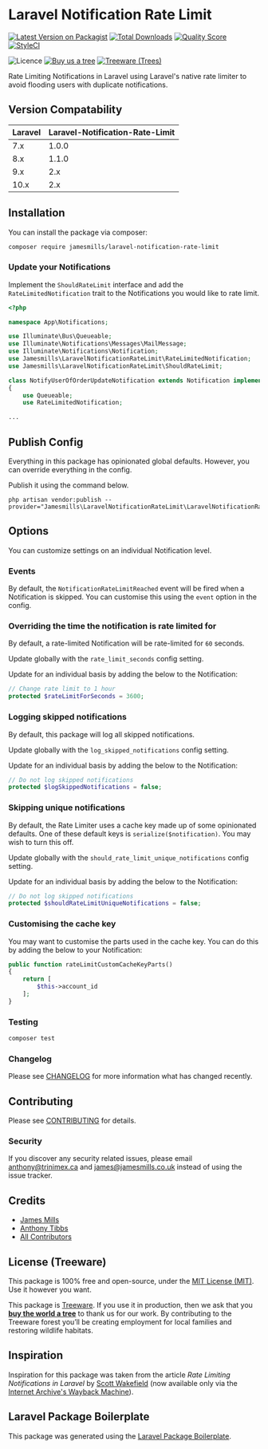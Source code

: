 # Laravel Notification Rate Limit

[![Latest Version on Packagist](https://img.shields.io/packagist/v/jamesmills/laravel-notification-rate-limit.svg?style=flat-square)](https://packagist.org/packages/jamesmills/laravel-notification-rate-limit)
[![Total Downloads](https://img.shields.io/packagist/dt/jamesmills/laravel-notification-rate-limit.svg?style=flat-square)](https://packagist.org/packages/jamesmills/laravel-notification-rate-limit)
[![Quality Score](https://img.shields.io/scrutinizer/g/jamesmills/laravel-notification-rate-limit.svg?style=flat-square)](https://scrutinizer-ci.com/g/jamesmills/laravel-notification-rate-limit)
[![StyleCI](https://github.styleci.io/repos/262754309/shield?branch=master)](https://github.styleci.io/repos/262754309)

![Licence](https://img.shields.io/packagist/l/jamesmills/laravel-notification-rate-limit.svg?style=flat-square)
[![Buy us a tree](https://img.shields.io/badge/treeware-%F0%9F%8C%B3-lightgreen?style=flat-square)](https://plant.treeware.earth/jamesmills/laravel-notification-rate-limit)
[![Treeware (Trees)](https://img.shields.io/treeware/trees/jamesmills/laravel-notification-rate-limit?style=flat-square)](https://plant.treeware.earth/jamesmills/laravel-notification-rate-limit)

Rate Limiting Notifications in Laravel using Laravel's native rate limiter to avoid flooding users with duplicate notifications.

## Version Compatability

| Laravel | Laravel-Notification-Rate-Limit |
|:--------|:--------------------------------|
| 7.x     | 1.0.0                           |
| 8.x     | 1.1.0                           |
| 9.x     | 2.x                             |
| 10.x    | 2.x                             |

## Installation

You can install the package via composer:

```bash
composer require jamesmills/laravel-notification-rate-limit
```

### Update your Notifications
    
Implement the `ShouldRateLimit` interface and add the `RateLimitedNotification` trait to the Notifications you would like to rate limit.

```php
<?php

namespace App\Notifications;

use Illuminate\Bus\Queueable;
use Illuminate\Notifications\Messages\MailMessage;
use Illuminate\Notifications\Notification;
use Jamesmills\LaravelNotificationRateLimit\RateLimitedNotification;
use Jamesmills\LaravelNotificationRateLimit\ShouldRateLimit;

class NotifyUserOfOrderUpdateNotification extends Notification implements ShouldRateLimit
{
    use Queueable;
    use RateLimitedNotification;

...
```

## Publish Config
    
Everything in this package has opinionated global defaults. However, you can override everything in the config. 
    
Publish it using the command below.

```
php artisan vendor:publish --provider="Jamesmills\LaravelNotificationRateLimit\LaravelNotificationRateLimitServiceProvider"
```
    
## Options
    
You can customize settings on an individual Notification level.
    
### Events

By default, the `NotificationRateLimitReached` event will be fired when a Notification is skipped. You can customise this using the `event` option in the config.

### Overriding the time the notification is rate limited for 

By default, a rate-limited Notification will be rate-limited for `60` seconds. 
    
Update globally with the `rate_limit_seconds` config setting.

Update for an individual basis by adding the below to the Notification:
    
``` php
// Change rate limit to 1 hour
protected $rateLimitForSeconds = 3600;
```
    
### Logging skipped notifications

By default, this package will log all skipped notifications.
    
Update globally with the `log_skipped_notifications` config setting.
    
Update for an individual basis by adding the below to the Notification:
    
```php
// Do not log skipped notifications
protected $logSkippedNotifications = false;
```
    
### Skipping unique notifications

By default, the Rate Limiter uses a cache key made up of some opinionated defaults. One of these default keys is `serialize($notification)`. You may wish to turn this off. 

Update globally with the `should_rate_limit_unique_notifications` config setting.

Update for an individual basis by adding the below to the Notification:
    
```php
// Do not log skipped notifications
protected $shouldRateLimitUniqueNotifications = false;
```

### Customising the cache key

You may want to customise the parts used in the cache key. You can do this by adding the below to your Notification:

```php
public function rateLimitCustomCacheKeyParts()
{
    return [
        $this->account_id
    ];
}
```
    

### Testing

``` bash
composer test
```

### Changelog

Please see [CHANGELOG](CHANGELOG.md) for more information what has changed recently.

## Contributing

Please see [CONTRIBUTING](CONTRIBUTING.md) for details.

### Security

If you discover any security related issues, please email anthony@trinimex.ca and james@jamesmills.co.uk instead of using the issue tracker.

## Credits

- [James Mills](https://github.com/jamesmills)
- [Anthony Tibbs](https://github.com/tibbsa)
- [All Contributors](../../contributors)

## License (Treeware)

This package is 100% free and open-source, under the [MIT License (MIT)](LICENSE.md). Use it however you want.

This package is [Treeware](https://treeware.earth). If you use it in production, then we ask that you [**buy the world a tree**](https://plant.treeware.earth/jamesmills/laravel-notification-rate-limit) to thank us for our work. By contributing to the Treeware forest you’ll be creating employment for local families and restoring wildlife habitats.

## Inspiration

Inspiration for this package was taken from the article _Rate Limiting Notifications in Laravel_ by [Scott Wakefield](https://twitter.com/scottpwakefield) (now available only via the [Internet Archive's Wayback Machine](https://web.archive.org/web/20210303043709/https://scottwakefield.co.uk/journal/rate-limiting-notifications-in-laravel/)).
    
## Laravel Package Boilerplate

This package was generated using the [Laravel Package Boilerplate](https://laravelpackageboilerplate.com).
